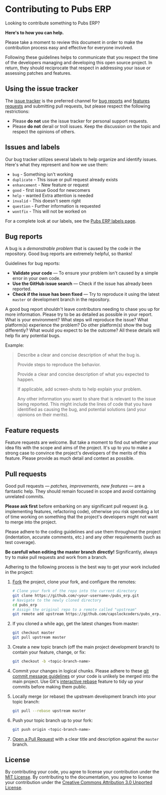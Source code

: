 # Contributing to Pubs ERP
Looking to contribute something to Pubs ERP? 

**Here's to how you can help.**

Please take a moment to review this document in order to make the contribution process easy and effective for everyone 
involved.

Following these guidelines helps to communicate that you respect the time of the developers managing and developing this 
open source project. In return, they should reciprocate that respect in addressing your issue or assessing patches and 
features.

## Using the issue tracker
The [issue tracker](https://github.com/capslockcoders/pubs_erp/issues) is the preferred channel for 
[bug reports](https://github.com/capslockcoders/pubs_erp/issues/new?template=bug_report.md) and 
[features requests](https://github.com/capslockcoders/pubs_erp/issues/new?template=feature_request.md&labels=feature) 
and submitting pull requests, but please respect the following restrictions:
* Please **do not** use the issue tracker for personal support requests.
* Please **do not** derail or troll issues. Keep the discussion on the topic and respect the opinions of others.

## Issues and labels
Our bug tracker utilizes several labels to help organize and identify issues. Here's what they represent and how we use 
them:
- `bug` - Something isn't working
- `duplicate` - This issue or pull request already exists
- `enhancement` - New feature or request
- `good` - first issue Good for newcomers
- `help` - wanted Extra attention is needed
- `invalid` - This doesn't seem right
- `question` - Further information is requested
- `wontfix` - This will not be worked on

For a complete look at our labels, see the [Pubs ERP labels page](https://github.com/capslockcoders/pubs_erp/labels).

## Bug reports
A bug is a _demonstrable problem_ that is caused by the code in the repository. Good bug reports are extremely helpful, 
so thanks!

Guidelines for bug reports:
* **Validate your code** &mdash; To ensure your problem isn't caused by a simple error in your own code.
* **Use the GitHub issue search** &mdash; Check if the issue has already been reported.
* **Check if the issue has been fixed** &mdash; Try to reproduce it using the latest `master` or development branch in 
the repository.

A good bug report shouldn't leave contributors needing to chase you up for more information. Please try to be as 
detailed as possible in your report. What is your environment? What steps will reproduce the issue? What platform(s) 
experience the problem? Do other platform(s) show the bug differently? What would you expect to be the outcome? All 
these details will help fix any potential bugs.

Example:
> Describe a clear and concise description of what the bug is.
>
> Provide steps to reproduce the behavior.
>
> Provide a clear and concise description of what you expected to happen.
>
> If applicable, add screen-shots to help explain your problem.
>
> Any other information you want to share that is relevant to the issue being reported. This might include the lines of 
code that you have identified as causing the bug, and potential solutions (and your opinions on their merits).

## Feature requests
Feature requests are welcome. But take a moment to find out whether your idea fits with the scope and aims of the 
project. It's up to you to make a strong case to convince the project's developers of the merits of this feature. 
Please provide as much detail and context as possible.

## Pull requests
Good pull requests &mdash; *patches, improvements, new features* &mdash; are a fantastic help. They should remain 
focused in scope and avoid containing unrelated commits.

**Please ask first** before embarking on any significant pull request (e.g. implementing features, refactoring code), 
otherwise you risk spending a lot of time working on something that the project's developers might not want to merge 
into the project.

Please adhere to the coding guidelines and use them throughout the project (indentation, accurate comments, etc.) and 
any other requirements (such as test coverage).

**Be carefull when editing the master branch directly!** Significantly, always try to make pull requests and work from a 
branch.

Adhering to the following process is the best way to get your work included in the project:
1. [Fork](https://help.github.com/articles/fork-a-repo/) the project, clone your fork, and configure the remotes:

   ```bash
   # Clone your fork of the repo into the current directory
   git clone https://github.com/<your-username>/pubs_erp.git
   # Navigate to the newly cloned directory
   cd pubs_erp
   # Assign the original repo to a remote called "upstream"
   git remote add upstream https://github.com/capslockcoders/pubs_erp.git
   ```
2. If you cloned a while ago, get the latest changes from master:

   ```bash
   git checkout master
   git pull upstream master
   ```
3. Create a new topic branch (off the main project development branch) to contain your feature, change, or fix:

   ```bash
   git checkout -b <topic-branch-name>
   ```
4. Commit your changes in logical chunks. Please adhere to these
[git commit message guidelines](https://tbaggery.com/2008/04/19/a-note-about-git-commit-messages.html) or your code is 
unlikely be merged into the main project. Use Git's 
[interactive rebase](https://help.github.com/articles/about-git-rebase/) feature to tidy up your commits before making 
them public.
5. Locally merge (or rebase) the upstream development branch into your topic branch:

   ```bash
   git pull --rebase upstream master
   ```
6. Push your topic branch up to your fork:

   ```bash
   git push origin <topic-branch-name>
   ```
7. [Open a Pull Request](https://help.github.com/articles/about-pull-requests/) 
with a clear title and description against the `master` branch.

## License
By contributing your code, you agree to license your contribution under the [MIT License](LICENSE).
By contributing to the documentation, you agree to license your contribution under the 
[Creative Commons Attribution 3.0 Unported License](https://creativecommons.org/licenses/by/3.0/).